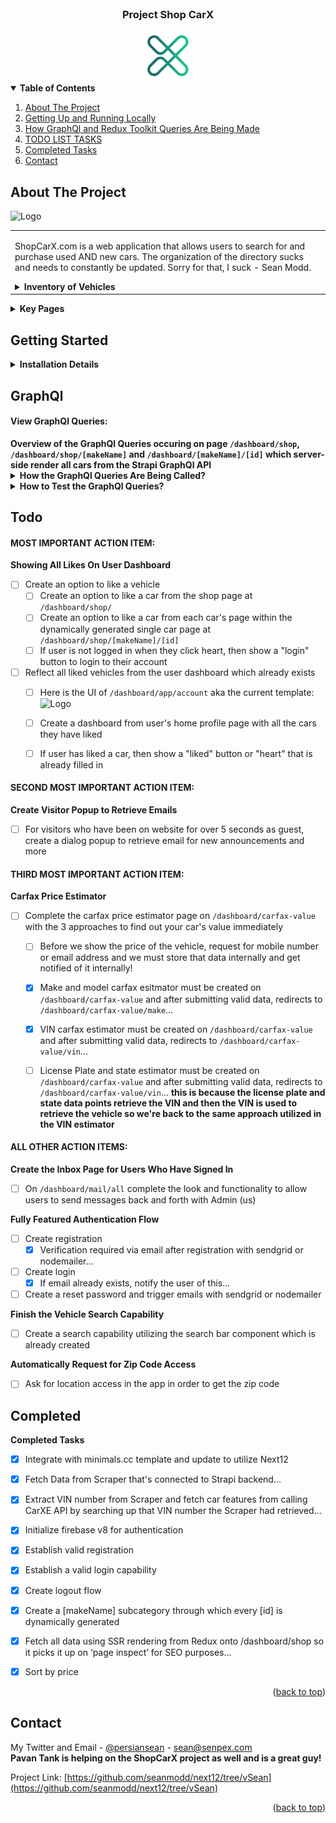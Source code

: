 <div id="top"></div>

<!-- PROJECT LOGO -->
<br />
<div align="center">
<h3 align="center">Project Shop CarX</h3>
  <a href="https://github.com/seanmodd/next12/tree/vSean">
    <img src="public/static/x_logo.svg" alt="Logo" width="80px">
  </a>


</div>



<!-- TABLE OF CONTENTS -->
<details open>
  <summary><b>Table of Contents</b></summary>
  <ol>
    <li>
      <a href="#about-the-project">About The Project</a>
    </li>
    <li>
      <a href="#getting-started">Getting Up and Running Locally</a>
    </li>
    <li><a href="#GraphQl">How GraphQl and Redux Toolkit Queries Are Being Made</a></li>
    <li><a href="#Todo">TODO LIST TASKS</a></li>
    <li><a href="#Completed">Completed Tasks</a></li>
    <li><a href="#contact">Contact</a></li>
  </ol>
</details>



<!-- ABOUT THE PROJECT -->
## About The Project

 <img src="https://i.imgur.com/3rKyotM.jpeg" alt="Logo" width="350px">


<table>
<tr>
<td>

ShopCarX.com is a web application that allows users to search for and purchase used AND new cars. 
The organization of the directory sucks and needs to constantly be updated. Sorry for that, I suck - Sean Modd.

<details close>
<summary><b>Inventory of Vehicles</b></summary>
<br />


The **ShopCarX** inventory is being scraped on a daily basis from the following dealerships:

- [Stevens Creek Chrysler Jeep Dodge](https://www.stevenscreekchryslerjeepdodge.net/)
- [Stevens Creek Kia](https://www.stevenscreekkia.com/)
- [Fremont Mazda](http://fremontmazda.com/)
- [Serramonte Subaru](https://www.serramontesubaru.com/)
- [Serramonte Volkswagen](https://www.serramontevw.com/)
- [Hayward Volkswagen](https://www.vwhayward.com/)
- [Hayward Nissan](http://www.haywardnissan.com/)
- [Stoneridge Chrysler Dodge Jeep Ram](https://www.stoneridgechryslerjeepdodgeofdublin.com/)
- [Sunnyvale Chrysler Dodge Jeep Ram](https://www.sunnyvalecdjr.com/)

The **ShopCarX** scraper is not linked here as Sean is actively working on it himself at the moment, contact him for more information.
The scraper is still under development, right now the vehicles are just showing dummy inventory data.

</details>


</td>
</tr>
</table>

<details close>
<summary><b>Key Pages</b></summary>
<br>

<table>
<tr>
<td>
<div align="left">
 <h3>Page for all car inventory: </h3>
 <body> - The path is <code>/dashboard/shop</code></body>
</div>
<br/>
 <img src="https://i.imgur.com/1tErCwQ.jpeg" alt="Car" width="350px">
</td>
</tr>

<tr>
<td>
<div align="left">
 <h3>Page for single car: </h3>
 <body> - The path is <code>/dashboard/shop/[makeName]/[id]</code></body>
</div>
<br/>
 <img src="https://i.imgur.com/8KH1D6c.jpeg" alt="Car" width="350px">
</td>
</tr>

<tr>
<td>
<div align="left">
 <h3>Entry Page for Carfax Price Estimate via Make & Model: </h3>
 <body> - The path is <code>/dashboard/carfax-value</code></body>
</div>
<br/>
 <img src="https://i.imgur.com/PT8Be5L.jpeg" alt="CarFax" width="350px">
</td>
</tr>

<td>
<div align="left">
 <h3>Entry Page for Carfax Price Estimate via Vehicle VIN: </h3>
 <body> - The path is <code>/dashboard/carfax-value</code></body>
 <br/>
 <body> - Then you must click on the Vehicle VIN button!</body>
</div>
<br/>
 <img src="https://i.imgur.com/0iyblCG.jpeg" alt="CarFax" width="350px">
</td>
</tr>

<tr>
<td>
<div align="left">
 <h3>Entry Page for Carfax Price Estimate via License Plate: </h3>
 <body> - The path is <code>/dashboard/carfax-value</code></body>
 <br/>
 <body> - Then you must click on the License Plate button!</body>
</div>
<br/>
 <img src="https://i.imgur.com/IHKZj5K.jpeg" alt="CarFax" width="350px">
</td>
</tr>





</td>
</tr>
</table>
<p align="right">(<a href="#top">back to top</a>)</p>
</details>


<!-- GETTING STARTED -->
## Getting Started
<details close>
<summary><b>Installation Details</b></summary>
<br />

<b>1. Start the **ShopCarX** server:</b>
- Clone [server from the repo here](https://github.com/seanmodd/jamstack-final-backend/).
   ```sh
   git clone https://github.com/seanmodd/jamstack-final-backend.git
   ```
- Once you have cloned it locally, run <code>npm install</code> to install all the dependencies.
- Now run <code>npm run develop</code> to start the server, now the server should be live on localhost:1337!

<b>2. Start the **ShopCarX** frontend:</b>
- Clone this github repo to your local machine.
```sh
   git clone https://github.com/seanmodd/next12.git
   ```
- Once you have cloned it locally, ***you first must access branch vSean!*** 
- Only when you are on branch vSean, ***then*** you run <code>yarn install</code> to install all the dependencies.
- Now run <code>yarn run start</code> and you can visit the web app now live on localhost:3000!

</details>




<!-- GraphQl -->
## GraphQl

#### View GraphQl Queries:
<summary><b>Overview of the GraphQl Queries occuring on page <code>/dashboard/shop</code>, <code>/dashboard/shop/[makeName]</code> and <code>/dashboard/[makeName]/[id]</code> which <b>server-side render</b> all cars from the Strapi GraphQl API</b></summary>


<details close>
<summary><b>How the GraphQl Queries Are Being Called?</b></summary>
<br />


The GraphQl Queries are being both **server-side rendered** while being dispatched via **redux toolkit** in the following approach:

- To see a sample of it occurring, please visit the page <code>/dashboard/shop/index</code>
- You will notice two critical redux-related imports: <code>import { getProducts, filterProducts } from 'src/___redux/slices/product';</code> and <code>import { wrapperStore } from 'src/___redux/store.js';</code>
  - The redux is being server-side rendered due to the wrapperstore which is imported from <code>import { wrapperStore } from 'src/___redux/store.js';</code> and is not as relevant in this instance
  - More relevant: the getProducts and filterProducts being imported from <code>import { getProducts, filterProducts } from 'src/___redux/slices/product';</code> 
- Open the file from <code>import { getProducts, filterProducts } from 'src/___redux/slices/product';</code>
- In order to see the GraphQl query, go to the getProducts dispatch and you will see how the GraphQl queries are being made!
  - You'll notice a lot of them are just junk queries and not currently being utilized, we should clean this up definitely but for now it's just there for reference I guess... sorry I suck

</details>

<details close>
<summary><b>How to Test the GraphQl Queries?</b></summary>
<br />


The GraphQl Queries can be made through a playground I have created on **Apollo Studio**, follow the steps below to test it:

 <img src="https://i.imgur.com/VmonacB.jpeg" width="350px">

- Go to the shared playground I have created [here in Apollo Studio](https://studio.apollographql.com/graph/ShopCarX-Pavan/explorer?explorerURLState=N4IgJg9gxgrgtgUwHYBcQC4QEcYIE4CeABAGoCGeAlmagM4CyZA1ggBQAkA7gBb4LpEAUgGUA8gDkAlEWAAdJESIA3CtTqsefAV154E0uQsVEAxMtU0UtGfONFKYW8awoCTxWagQANhDzvTIlpKAC8EANpXb3CjRQAHKigYuygKAH0kMkQA1Lw0uGYEDKzk4wSIMBgoFBtY4wcAxUzsusVUlAQAcz9iQzs7BtbjZtL%2BojAEWigqOJRKCCRGogBfeVWjdfWQABoQFSoyACNo2gwQPqJZEE09K4ELxSvyyuq72rGrkbSvVDJKJFobyuUG4hFo0X8IAC60UmxAyyAA&variant=current)
  - You may have to create your own free Apollo Studio account to test the GraphQl queries, please go ahead and do so!
- Now you may run sample GraphQl queries, or even the very same ones I have made and dispatched from within <code>'src/___redux/slices/product'</code> 

</details>





<!-- Todo -->
## Todo

#### MOST IMPORTANT ACTION ITEM:
<summary><b>Showing All Likes On User Dashboard</b></summary>

- [ ] Create an option to like a vehicle
  - [ ] Create an option to like a car from the shop page at <code>/dashboard/shop/</code>
  - [ ] Create an option to like a car from each car's page within the dynamically generated single car page at <code>/dashboard/shop/[makeName]/[id]</code>
  - [ ] If user is not logged in when they click heart, then show a "login" button to login to their account

- [ ] Reflect all liked vehicles from the user dashboard which already exists
  - [ ] Here is the UI of <code>/dashboard/app/account</code> aka the current template: <img src="https://i.imgur.com/SeCJfs6.jpeg" alt="Logo" width="200px">
  - [ ] Create a dashboard from user's home profile page with all the cars they have liked
  - [ ] If user has liked a car, then show a "liked" button or "heart" that is already filled in
 
  
#### SECOND MOST IMPORTANT ACTION ITEM:
<summary><b>Create Visitor Popup to Retrieve Emails</b></summary>

- [ ] For visitors who have been on website for over 5 seconds as guest, create a dialog popup to retrieve email for new announcements and more


#### THIRD MOST IMPORTANT ACTION ITEM:
<summary><b>Carfax Price Estimator</b></summary>

- [ ] Complete the carfax price estimator page on <code>/dashboard/carfax-value</code> with the 3 approaches to find out your car's value immediately
  - [ ] Before we show the price of the vehicle, request for mobile number or email address and we must store that data internally and get notified of it internally!
  - [x] Make and model carfax esitmator must be created on <code>/dashboard/carfax-value</code> and after submitting valid data, redirects to <code>/dashboard/carfax-value/make</code>...
  - [x] VIN carfax estimator must be created on <code>/dashboard/carfax-value</code> and after submitting valid data, redirects to <code>/dashboard/carfax-value/vin</code>...
  - [ ] License Plate and state estimator must be created on <code>/dashboard/carfax-value</code> and after submitting valid data, redirects to <code>/dashboard/carfax-value/vin</code>... <b>this is because the license plate and state data points retrieve the VIN and then the VIN is used to retrieve the vehicle so we're back to the same approach utilized in the VIN estimator</b>



#### ALL OTHER ACTION ITEMS:
<summary><b>Create the Inbox Page for Users Who Have Signed In</b></summary>

- [ ] On <code>/dashboard/mail/all</code> complete the look and functionality to allow users to send messages back and forth with Admin (us)

<summary><b>Fully Featured Authentication Flow</b></summary>

- [ ] Create registration
  - [x] Verification required via email after registration with sendgrid or nodemailer...
- [ ] Create login
  - [x] If email already exists, notify the user of this...
- [ ] Create a reset password and trigger emails with sendgrid or nodemailer

<summary><b>Finish the Vehicle Search Capability</b></summary>

- [ ] Create a search capability utilizing the search bar component which is already created

<summary><b>Automatically Request for Zip Code Access</b></summary>

- [ ] Ask for location access in the app in order to get the zip code


<!-- COMPLETED -->
## Completed

<summary><b>Completed Tasks</b></summary>

- [x] Integrate with minimals.cc template and update to utilize Next12
- [x] Fetch Data from Scraper that's connected to Strapi backend...
- [x] Extract VIN number from Scraper and fetch car features from calling CarXE API by searching up that VIN number the Scraper had retrieved...
- [x] Initialize firebase v8 for authentication
- [x] Establish valid registration
- [x] Establish a valid login capability
- [x] Create logout flow
- [x] Create a [makeName] subcategory through which every [id] is dynamically generated
- [x] Fetch all data using SSR rendering from Redux onto /dashboard/shop so it picks it up on ‘page inspect’ for SEO purposes...
- [x] Sort by price



<p align="right">(<a href="#top">back to top</a>)</p>




<!-- CONTACT -->
## Contact

My Twitter and Email - [@persiansean](https://twitter.com/@persiansean) - sean@senpex.com <br/>
<b>Pavan Tank is helping on the ShopCarX project as well and is a great guy!</b>

Project Link: [https://github.com/seanmodd/next12/tree/vSean](https://github.com/seanmodd/next12/tree/vSean)

<p align="right">(<a href="#top">back to top</a>)</p>

